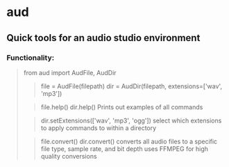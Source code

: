 # aud

## Quick tools for an audio studio environment

### Functionality:
> from aud import AudFile, AudDir
>
>> file = AudFile(filepath)
>> dir = AudDir(filepath, extensions=['wav', 'mp3'])
>
>> file.help()
>> dir.help()
>>   Prints out examples of all commands
>
>> dir.setExtensions(['wav', 'mp3', 'ogg'])
>>   select which extensions to apply commands to within a directory
>
>> file.convert()
>> dir.convert()
>>   converts all audio files to a specific file type, sample rate, and bit depth
>>   uses FFMPEG for high quality conversions
